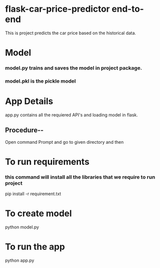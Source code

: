# flask-car-price-predictor end-to-end

This is project predicts the car price based on the historical data.


# Model
### model.py trains and saves the model in project package.

### model.pkl is the pickle model 

# App Details
app.py contains all the requiered API's and loading model in flask.

## Procedure--

Open command Prompt and go to given directory and then 

# To run requirements
### this command will install all the libraries that we require to run project

pip install -r requirement.txt

# To create model
python model.py

# To run the app
python app.py